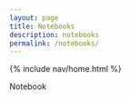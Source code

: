 ```yaml
---
layout: page
title: Notebooks
description: notebooks
permalink: /notebooks/
---
```


{% include nav/home.html %}

Notebook